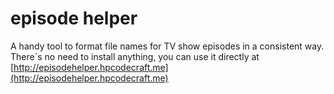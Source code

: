 # episode helper

A handy tool to format file names for TV show episodes in a consistent way.
There´s no need to install anything, you can use it directly at [http://episodehelper.hpcodecraft.me](http://episodehelper.hpcodecraft.me)
